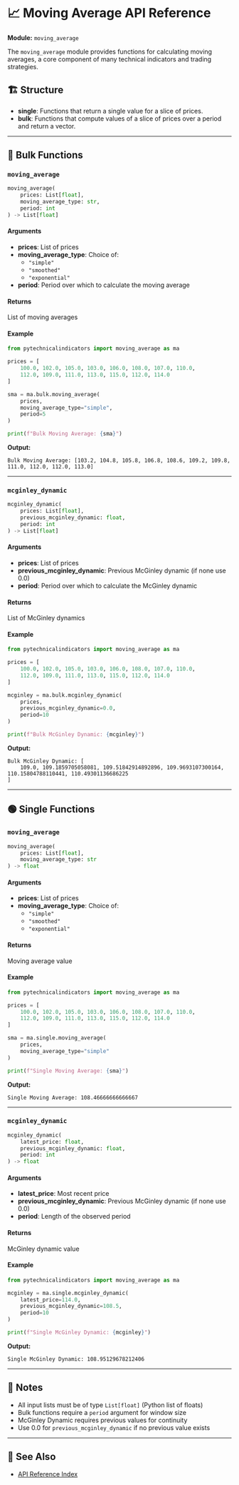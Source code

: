 # 📈 Moving Average API Reference

**Module:** `moving_average`  

The `moving_average` module provides functions for calculating moving averages, a core component of many technical indicators and trading strategies.

## 🏗️ Structure

- **single**: Functions that return a single value for a slice of prices.
- **bulk**: Functions that compute values of a slice of prices over a period and return a vector.

---

## 🚀 Bulk Functions

### `moving_average`
```python
moving_average(
    prices: List[float],
    moving_average_type: str,
    period: int
) -> List[float]
```

#### Arguments
- **prices**: List of prices
- **moving_average_type**: Choice of:
    - `"simple"`
    - `"smoothed"`
    - `"exponential"`
- **period**: Period over which to calculate the moving average

#### Returns
List of moving averages

#### Example
```python
from pytechnicalindicators import moving_average as ma

prices = [
    100.0, 102.0, 105.0, 103.0, 106.0, 108.0, 107.0, 110.0,
    112.0, 109.0, 111.0, 113.0, 115.0, 112.0, 114.0
]

sma = ma.bulk.moving_average(
    prices,
    moving_average_type="simple",
    period=5
)

print(f"Bulk Moving Average: {sma}")
```

**Output:**
```
Bulk Moving Average: [103.2, 104.8, 105.8, 106.8, 108.6, 109.2, 109.8, 111.0, 112.0, 112.0, 113.0]
```

---

### `mcginley_dynamic`
```python
mcginley_dynamic(
    prices: List[float],
    previous_mcginley_dynamic: float,
    period: int
) -> List[float]
```

#### Arguments
- **prices**: List of prices
- **previous_mcginley_dynamic**: Previous McGinley dynamic (if none use 0.0)
- **period**: Period over which to calculate the McGinley dynamic

#### Returns
List of McGinley dynamics

#### Example
```python
from pytechnicalindicators import moving_average as ma

prices = [
    100.0, 102.0, 105.0, 103.0, 106.0, 108.0, 107.0, 110.0,
    112.0, 109.0, 111.0, 113.0, 115.0, 112.0, 114.0
]

mcginley = ma.bulk.mcginley_dynamic(
    prices,
    previous_mcginley_dynamic=0.0,
    period=10
)

print(f"Bulk McGinley Dynamic: {mcginley}")
```

**Output:**
```
Bulk McGinley Dynamic: [
    109.0, 109.1859705058081, 109.51842914892896, 109.9693107300164, 110.15804788110441, 110.49301136686225
]
```

---

## 🟢 Single Functions

### `moving_average`
```python
moving_average(
    prices: List[float],
    moving_average_type: str
) -> float
```

#### Arguments
- **prices**: List of prices
- **moving_average_type**: Choice of:
    - `"simple"`
    - `"smoothed"`
    - `"exponential"`

#### Returns
Moving average value

#### Example
```python
from pytechnicalindicators import moving_average as ma

prices = [
    100.0, 102.0, 105.0, 103.0, 106.0, 108.0, 107.0, 110.0,
    112.0, 109.0, 111.0, 113.0, 115.0, 112.0, 114.0
]

sma = ma.single.moving_average(
    prices,
    moving_average_type="simple"
)

print(f"Single Moving Average: {sma}")
```

**Output:**
```
Single Moving Average: 108.46666666666667
```

---

### `mcginley_dynamic`
```python
mcginley_dynamic(
    latest_price: float,
    previous_mcginley_dynamic: float,
    period: int
) -> float
```

#### Arguments
- **latest_price**: Most recent price
- **previous_mcginley_dynamic**: Previous McGinley dynamic (if none use 0.0)
- **period**: Length of the observed period

#### Returns
McGinley dynamic value

#### Example
```python
from pytechnicalindicators import moving_average as ma

mcginley = ma.single.mcginley_dynamic(
    latest_price=114.0,
    previous_mcginley_dynamic=108.5,
    period=10
)

print(f"Single McGinley Dynamic: {mcginley}")
```

**Output:**
```
Single McGinley Dynamic: 108.95129678212406
```

---

## 📝 Notes

- All input lists must be of type `List[float]` (Python list of floats)
- Bulk functions require a `period` argument for window size
- McGinley Dynamic requires previous values for continuity
- Use 0.0 for `previous_mcginley_dynamic` if no previous value exists

---

## 🔗 See Also

- [API Reference Index](../api/index.md)

